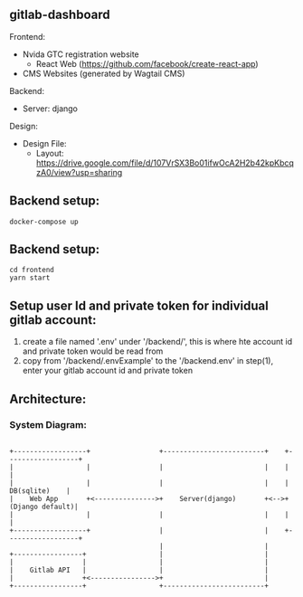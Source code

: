 ## gitlab-dashboard

Frontend:

- Nvida GTC registration website
  - React Web (https://github.com/facebook/create-react-app)
- CMS Websites (generated by Wagtail CMS)

Backend:

- Server: django

Design:

- Design File:
  - Layout: https://drive.google.com/file/d/107VrSX3Bo01ifwOcA2H2b42kpKbcqzA0/view?usp=sharing

## Backend setup:

```
docker-compose up
```

## Backend setup:

```
cd frontend
yarn start
```

## Setup user Id and private token for individual gitlab account:

1. create a file named '.env' under '/backend/', this is where hte account id and private token would be read from
2. copy from '/backend/.envExample' to the '/backend.env' in step(1), enter your gitlab account id and private token

## Architecture:
### System Diagram:

```

+------------------+                 +-------------------------+    +------------------+
|                  |                 |                         |    |                  |
|                  |                 |                         |    |    DB(sqlite)    |
|    Web App       +<--------------->+    Server(django)       +<-->+  (Django default)|
|                  |                 |                         |    |                  |
+------------------+                 |                         |    +------------------+
                                     |                         |
+-----------------+                  |                         |
|                 |                  |                         |
|    Gitlab API   |                  |                         |
|                 +<---------------->+                         |
+-----------------+                  +-------------------------+


```
